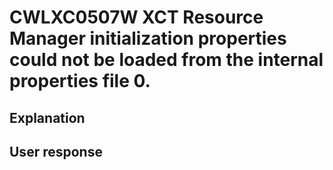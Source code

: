 # CWLXC0507W XCT Resource Manager initialization properties could not be loaded from the internal properties file 0.

## Explanation

## User response